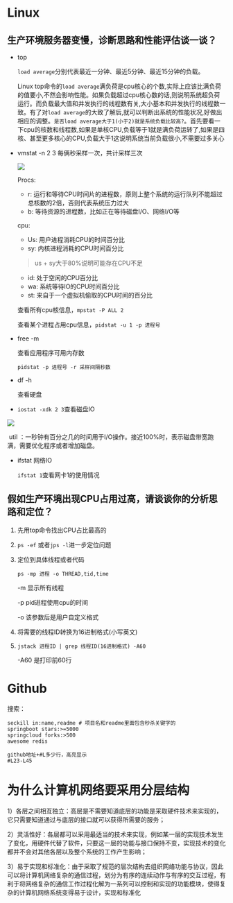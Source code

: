 # Linux

## 生产环境服务器变慢，诊断思路和性能评估谈一谈？

* top

    `load average`分别代表最近一分钟、最近5分钟、最近15分钟的负载。

    Linux top命令的`load average`满负荷是cpu核心的个数,实际上应该比满负荷的值要小,不然会影响性能。如果负载超过cpu核心数的话,则说明系统超负荷运行。而负载最大值和并发执行的线程数有关,大小基本和并发执行的线程数一致。有了对`load average`的大致了解后,就可以判断出系统的性能状况,好做出相应的调整。`是否load average大于1(小于2)就是系统负载比较高?`。首先要看一下cpu的核数和线程数,如果是单核CPU,负载等于1就是满负荷运转了,如果是四核、甚至更多核心的CPU,负载大于1这说明系统当前负载很小,不需要过多关心

* vmstat -n 2 3 每俩秒采样一次，共计采样三次

    ![](https://gitee.com/wardseptember/images/raw/master/imgs/20200916173327.png)

    Procs:

    * r: 运行和等待CPU时间片的进程数，原则上整个系统的运行队列不能超过总核数的2倍，否则代表系统压力过大
    * b: 等待资源的进程数，比如正在等待磁盘I/O、网络I/O等

    cpu:

    * Us: 用户进程消耗CPU的时间百分比
    * sy: 内核进程消耗的CPU时间百分比

    > us + sy大于80%说明可能存在CPU不足

    * id: 处于空闲的CPU百分比
    * wa: 系统等待IO的CPU时间百分比
    * st: 来自于一个虚拟机偷取的CPU时间的百分比

    查看所有cpu核信息，`mpstat -P ALL 2`

    查看某个进程占用cpu信息，`pidstat -u 1 -p 进程号`

* free -m

    查看应用程序可用内存数

    `pidstat -p 进程号 -r 采样间隔秒数`

* df -h

    查看硬盘

* `iostat -xdk 2 3`查看磁盘IO

![](https://gitee.com/wardseptember/images/raw/master/imgs/20200916182741.png)

​		util ：一秒钟有百分之几的时间用于I/O操作。接近100%时，表示磁盘带宽跑满，需要优化程序或者增加磁盘。

* ifstat 网络IO

    `ifstat 1`查看网卡1的使用情况

## 假如生产环境出现CPU占用过高，请谈谈你的分析思路和定位？

1. 先用top命令找出CPU占比最高的

2. `ps -ef` 或者`jps -l`进一步定位问题

3. 定位到具体线程或者代码

    `ps -mp 进程 -o THREAD,tid,time`

    -m 显示所有线程

    -p pid进程使用cpu的时间

    -o 该参数后是用户自定义格式

4. 将需要的线程ID转换为16进制格式(小写英文)

5. `jstack 进程ID | grep 线程ID(16进制格式) -A60`

    -A60 是打印前60行

# Github

搜索：

```
seckill in:name,readme # 项目名和readme里面包含秒杀关键字的
springboot stars:>=5000
springcloud forks:>500
awesome redis

github地址+#L多少行，高亮显示
#L23-L45
```

# 为什么计算机网络要采用分层结构

1）各层之间相互独立：高层是不需要知道底层的功能是采取硬件技术来实现的，它只需要知道通过与底层的接口就可以获得所需要的服务；

2）灵活性好：各层都可以采用最适当的技术来实现，例如某一层的实现技术发生了变化，用硬件代替了软件，只要这一层的功能与接口保持不变，实现技术的变化都并不会对其他各层以及整个系统的工作产生影响； 

3）易于实现和标准化：由于采取了规范的层次结构去组织网络功能与协议，因此可以将计算机网络复杂的通信过程，划分为有序的连续动作与有序的交互过程，有利于将网络复杂的通信工作过程化解为一系列可以控制和实现的功能模块，使得复杂的计算机网络系统变得易于设计，实现和标准化